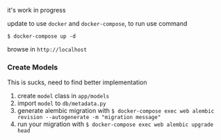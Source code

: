 it's work in progress

update to use `docker` and `docker-compose`, to run use command

```
$ docker-compose up -d
```

browse in `http://localhost`

### Create Models

This is sucks, need to find better implementation

1. create `model` class in `app/models`
2. import `model` to `db/metadata.py`
3. generate alembic migration with `$ docker-compose exec web alembic revision --autogenerate -m "migration message"`
4. run your migration with `$ docker-compose exec web alembic upgrade head`

